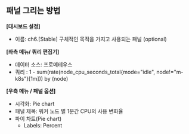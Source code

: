 ## 패널 그리는 방법

**[대시보드 설정]**
* 이름: ch6.[Stable] 구체적인 목적을 가지고 사용되는 패널 (optional)

**[좌측 메뉴/ 쿼리 편집기]**
* 데이터 소스: 프로메테우스
* 쿼리 : 1 - sum(rate(node_cpu_seconds_total{mode="idle", node!="m-k8s"}[1m])) by (node)

**[우측 메뉴 / 패널 옵션]**
* 시각화: Pie chart
* 패널 제목: 워커 노드 별 1분간 CPU의 사용 변화율
* 파이 차트(Pie chart)
  - Labels: Percent

